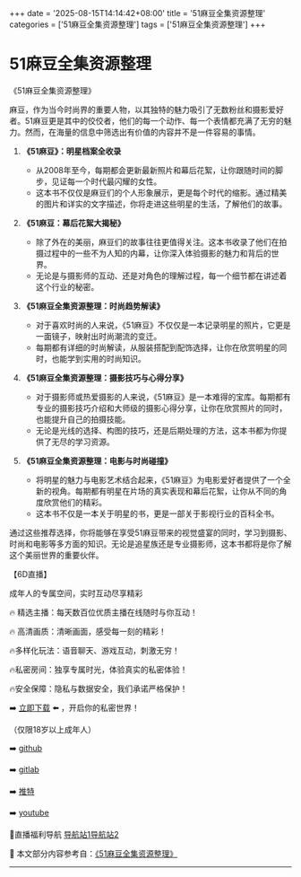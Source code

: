 +++
date = '2025-08-15T14:14:42+08:00'
title = '51麻豆全集资源整理'
categories = ['51麻豆全集资源整理']
tags = ['51麻豆全集资源整理']
+++

# 51麻豆全集资源整理

《51麻豆全集资源整理》

麻豆，作为当今时尚界的重要人物，以其独特的魅力吸引了无数粉丝和摄影爱好者。51麻豆更是其中的佼佼者，他们的每一个动作、每一个表情都充满了无穷的魅力。然而，在海量的信息中筛选出有价值的内容并不是一件容易的事情。

1. **《51麻豆》：明星档案全收录**  
   - 从2008年至今，每期都会更新最新照片和幕后花絮，让你跟随时间的脚步，见证每一个时代最闪耀的女性。
   - 这本书不仅仅是麻豆们的个人形象展示，更是每个时代的缩影。通过精美的图片和详实的文字描述，你将走进这些明星的生活，了解他们的故事。

2. **《51麻豆：幕后花絮大揭秘》**  
   - 除了外在的美丽，麻豆们的故事往往更值得关注。这本书收录了他们在拍摄过程中的一些不为人知的内幕，让你深入体验摄影的魅力和背后的世界。
   - 无论是与摄影师的互动、还是对角色的理解过程，每一个细节都在讲述着这个行业的秘密。

3. **《51麻豆全集资源整理：时尚趋势解读》**  
   - 对于喜欢时尚的人来说，《51麻豆》不仅仅是一本记录明星的照片，它更是一面镜子，映射出时尚潮流的变迁。
   - 每期都有详细的时尚解读，从服装搭配到配饰选择，让你在欣赏明星的同时，也能学到实用的时尚知识。

4. **《51麻豆全集资源整理：摄影技巧与心得分享》**  
   - 对于摄影师或热爱摄影的人来说，《51麻豆》是一本难得的宝库。每期都有专业的摄影技巧介绍和大师级的摄影心得分享，让你在欣赏照片的同时，也能提升自己的拍摄技能。
   - 无论是光线的选择、构图的技巧，还是后期处理的方法，这本书都为你提供了无尽的学习资源。

5. **《51麻豆全集资源整理：电影与时尚碰撞》**  
   - 将明星的魅力与电影艺术结合起来，《51麻豆》为电影爱好者提供了一个全新的视角。每期都有明星在片场的真实表现和幕后花絮，让你从不同的角度欣赏他们的精彩。
   - 这本书不仅是一本关于明星的书，更是一部关于影视行业的百科全书。

通过这些推荐选择，你将能够在享受51麻豆带来的视觉盛宴的同时，学习到摄影、时尚和电影等多方面的知识。无论是追星族还是专业摄影师，这本书都将是你了解这个美丽世界的重要伙伴。

【6D直播】

 成年人的专属空间，实时互动尽享精彩

🔥 精选主播：每天数百位优质主播在线随时与你互动！

🔥 高清画质：清晰画面，感受每一刻的精彩！

🔥多样化玩法：语音聊天、游戏互动，刺激无穷！

🔥私密房间：独享专属时光，体验真实的私密体验！

🔥安全保障：隐私与数据安全，我们承诺严格保护！

➡️ [立即下载](https://down123.s3.ap-east-1.amazonaws.com/down/down.html?channelCode=blog) ⬅️ ，开启你的私密世界！

 （仅限18岁以上成年人）

➡️ [github](https://aldult-live.github.io/)

➡️ [gitlab](https://seo-09598d.gitlab.io/)

➡️ [推特](https://x.com/wegame33)

➡️ [youtube](https://www.youtube.com/@6Dlive)

🔞直播福利导航   [导航站1](https://webstack-86085a.gitlab.io/)[导航站2](https://onlygit123-2.github.io/)

📘 本文部分内容参考自：[《51麻豆全集资源整理》](https://webstack-hugo-8.pages.dev/)

---
